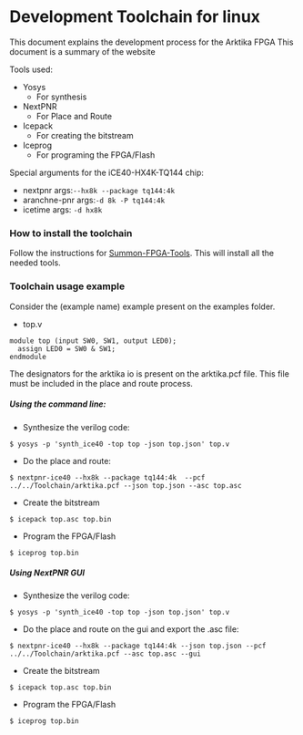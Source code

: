 # Development Toolchain for linux

This document explains the development process for the Arktika FPGA
This document is a summary of the website 

Tools used:

* Yosys
    * For synthesis
* NextPNR
    * For Place and Route
* Icepack
    * For creating the bitstream
* Iceprog
    * For programing the FPGA/Flash

Special arguments for the iCE40-HX4K-TQ144 chip: 

  * nextpnr args:```--hx8k --package tq144:4k```
  * aranchne-pnr args:```-d 8k -P tq144:4k```
  * icetime args: ```-d hx8k```


### How to install the toolchain

Follow the instructions for [Summon-FPGA-Tools](https://github.com/esden/summon-fpga-tools). This will install all the needed tools.

### Toolchain usage example

Consider the (example name) example present on the examples folder.

* top.v
```
module top (input SW0, SW1, output LED0);
  assign LED0 = SW0 & SW1;
endmodule
```

The designators for the arktika io is present on the arktika.pcf file. This file must be included in the place and route process.

##### Using the command line:

* Synthesize the verilog code:
```
$ yosys -p 'synth_ice40 -top top -json top.json' top.v
```
* Do the place and route:
```
$ nextpnr-ice40 --hx8k --package tq144:4k  --pcf ../../Toolchain/arktika.pcf --json top.json --asc top.asc
```
* Create the bitstream
```
$ icepack top.asc top.bin
```
* Program the FPGA/Flash
```
$ iceprog top.bin
```

##### Using NextPNR GUI

* Synthesize the verilog code:
```
$ yosys -p 'synth_ice40 -top top -json top.json' top.v
```
* Do the place and route on the gui and export the .asc file:
```
$ nextpnr-ice40 --hx8k --package tq144:4k --json top.json --pcf ../../Toolchain/arktika.pcf --asc top.asc --gui
```
* Create the bitstream
```
$ icepack top.asc top.bin
```
* Program the FPGA/Flash
```
$ iceprog top.bin
```







